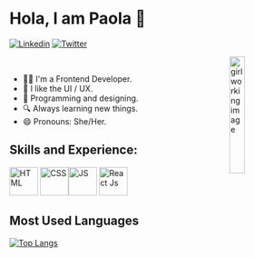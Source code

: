 # Hola, I am Paola 👋

[![Linkedin](https://img.shields.io/badge/-LinkedIn-blue?style=flat&logo=Linkedin&logoColor=white)](https://www.linkedin.com/in/paola-anttonela-rossi-querales/)
[![Twitter](https://img.shields.io/badge/-Twitter-blue?style=flat&logo=Twitter&logoColor=white)](https://twitter.com/Paola94331726)

<div>
<img src="https://media0.giphy.com/media/paTz7UZbPfTZFRYnnB/giphy.gif" alt="girl working image" align="right" style="width:23%;">
<div align="left"><br/>
  
- 👩‍💻 I'm a Frontend Developer.
- 🎨 I like the UI / UX.    
- 🌟 Programming and designing. 
- 🔍 Always learning new things.
- 😄 Pronouns: She/Her.
  
</div>
</div>

## Skills and Experience:
 <img src="https://media.giphy.com/media/XAxylRMCdpbEWUAvr8/giphy.gif" alt="HTML" width="50px" /> <img src="https://media.giphy.com/media/fsEaZldNC8A1PJ3mwp/giphy.gif" alt="CSS" width="50px" /><img src="https://media.giphy.com/media/ln7z2eWriiQAllfVcn/giphy.gif" alt="JS" width="50px" /> <img src="https://media4.giphy.com/media/eNAsjO55tPbgaor7ma/giphy.gif?cid=ecf05e47uhn31s8455xtiy6brb0kdm2ygi4v78g1p92k1qdx&amp;rid=giphy.gif&amp;ct=s" alt="React Js" width= "50px" />

## Most Used Languages
[![Top Langs](https://github-readme-stats.vercel.app/api/top-langs/?username=rilp98&layout=demo)](https://github.com/rilp98/github-readme-stats)





  

